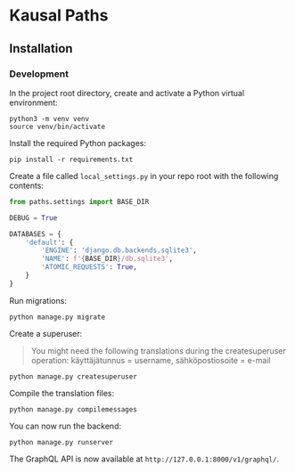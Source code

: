 # Kausal Paths

## Installation

### Development

In the project root directory, create and activate a Python virtual environment:

```shell
python3 -m venv venv
source venv/bin/activate
```

Install the required Python packages:

```shell
pip install -r requirements.txt
```
Create a file called `local_settings.py` in your repo root with the following contents:

```python
from paths.settings import BASE_DIR

DEBUG = True

DATABASES = {
    'default': {
        'ENGINE': 'django.db.backends.sqlite3',
        'NAME': f'{BASE_DIR}/db.sqlite3',
        'ATOMIC_REQUESTS': True,
    }
}
```

Run migrations:

```shell
python manage.py migrate
```

Create a superuser:
> You might need the following translations during the createsuperuser operation: käyttäjätunnus = username, sähköpostiosoite = e-mail

```shell
python manage.py createsuperuser
```

Compile the translation files:

```shell
python manage.py compilemessages
```

You can now run the backend:

```shell
python manage.py runserver
```

The GraphQL API is now available at `http://127.0.0.1:8000/v1/graphql/`.
